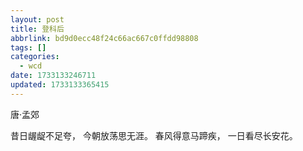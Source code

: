 ```yaml
---
layout: post
title: 登科后
abbrlink: bd9d0ecc48f24c66ac667c0ffdd98808
tags: []
categories:
  - wcd
date: 1733133246711
updated: 1733133365415
---
```


唐·孟郊

昔日龌龊不足夸，
今朝放荡思无涯。
春风得意马蹄疾，
一日看尽长安花。

